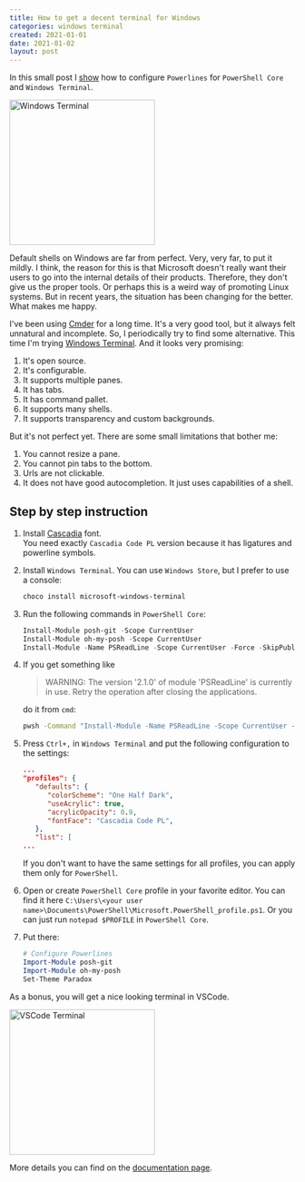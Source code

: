 ```yaml
---
title: How to get a decent terminal for Windows
categories: windows terminal
created: 2021-01-01
date: 2021-01-02
layout: post
---
```


In this small post I [show](#step-by-step-instruction) how to configure `Powerlines` for `PowerShell Core` and `Windows Terminal`.

<img src="https://sgaliamov.github.io/blog/assets/wt-overview.png" alt="Windows Terminal" height="256px">

Default shells on Windows are far from perfect.
Very, very far, to put it mildly.
I think, the reason for this is that Microsoft doesn't really want their users to go into the internal details of their products.
Therefore, they don't give us the proper tools.
Or perhaps this is a weird way of promoting Linux systems.
But in recent years, the situation has been changing for the better.
What makes me happy.

I've been using [Cmder](https://cmder.net/) for a long time.
It's a very good tool, but it always felt unnatural and incomplete.
So, I periodically try to find some alternative.
This time I'm trying [Windows Terminal](https://github.com/microsoft/terminal).
And it looks very promising:

1. It's open source.
1. It's configurable.
1. It supports multiple panes.
1. It has tabs.
1. It has command pallet.
1. It supports many shells.
1. It supports transparency and custom backgrounds.

But it's not perfect yet.
There are some small limitations that bother me:

1. You cannot resize a pane.
1. You cannot pin tabs to the bottom.
1. Urls are not clickable.
1. It does not have good autocompletion. It just uses capabilities of a shell.

## Step by step instruction

1. Install [Cascadia](https://github.com/microsoft/cascadia-code) font.\
   You need exactly `Cascadia Code PL` version because it has ligatures and powerline symbols.
1. Install `Windows Terminal`. You can use `Windows Store`, but I prefer to use a console:

   ``` ps1
   choco install microsoft-windows-terminal
   ```

1. Run the following commands in `PowerShell Core`:

   ``` ps1
   Install-Module posh-git -Scope CurrentUser
   Install-Module oh-my-posh -Scope CurrentUser
   Install-Module -Name PSReadLine -Scope CurrentUser -Force -SkipPublisherCheck
   ```

1. If you get something like

   > WARNING: The version '2.1.0' of module 'PSReadLine' is currently in use. Retry the operation after closing the applications.

   do it from `cmd`:

   ``` cmd
   pwsh -Command "Install-Module -Name PSReadLine -Scope CurrentUser -Force -SkipPublisherCheck"
   ```

1. Press `Ctrl+,` in `Windows Terminal` and put the following configuration to the settings:

   ``` json
   ...
   "profiles": {
      "defaults": {
         "colorScheme": "One Half Dark",
         "useAcrylic": true,
         "acrylicOpacity": 0.9,
         "fontFace": "Cascadia Code PL",
      },
      "list": [
   ...
   ```

   If you don't want to have the same settings for all profiles, you can apply them only for `PowerShell`.

1. Open or create `PowerShell Core` profile in your favorite editor. You can find it here `C:\Users\<your user name>\Documents\PowerShell\Microsoft.PowerShell_profile.ps1`. Or you can just run `notepad $PROFILE` in `PowerShell Core`.
1. Put there:

   ``` ps1
   # Configure Powerlines
   Import-Module posh-git
   Import-Module oh-my-posh
   Set-Theme Paradox
   ```

As a bonus, you will get a nice looking terminal in VSCode.

<img src="https://sgaliamov.github.io/blog/assets/vscode-terminal.png" alt="VSCode Terminal" height="256px">

More details you can find on the [documentation page](https://docs.microsoft.com/en-us/windows/terminal/).
